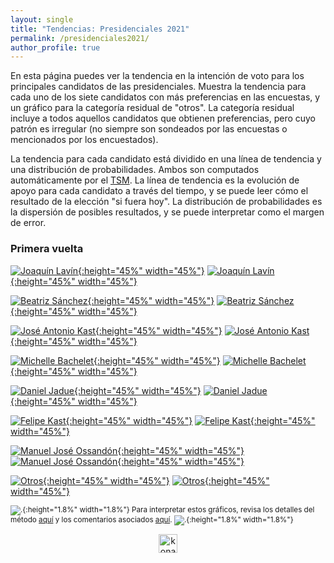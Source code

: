 ```yaml
---
layout: single
title: "Tendencias: Presidenciales 2021"
permalink: /presidenciales2021/
author_profile: true
---
```


En esta página puedes ver la tendencia en la intención de voto para los principales candidatos de las presidenciales. Muestra la tendencia para cada uno de los siete candidatos con más preferencias en las encuestas, y un gráfico para la categoría residual de "otros". La categoría residual incluye a todos aquellos candidatos que obtienen preferencias, pero cuyo patrón es irregular (no siempre son sondeados por las encuestas o mencionados por los encuestados).

La tendencia para cada candidato está dividido en una línea de tendencia y una distribución de probabilidades. Ambos son computados automáticamente por el [TSM](https://tresquintos.cl/tsm/). La línea de tendencia es la evolución de apoyo para cada candidato a través del tiempo, y se puede leer cómo el resultado de la elección "si fuera hoy". La distribución de probabilidades es la dispersión de posibles resultados, y se puede interpretar como el margen de error.


### Primera vuelta

[![Joaquín Lavín](/images/ts_2021_Joaquín%20Lavín.png){:height="45%" width="45%"}](https://tresquintos.cl/images/ts_2021_Joaquín%20Lavín.png) [![Joaquín Lavín](/images/kd_2021_Joaquín%20Lavín.png){:height="45%" width="45%"}](https://tresquintos.cl/images/kd_2021_Joaquín%20Lavín.png)

[![Beatriz Sánchez](/images/ts_2021_Beatriz%20Sánchez.png){:height="45%" width="45%"}](https://tresquintos.cl/images/ts_2021_Beatriz%20Sánchez.png) [![Beatriz Sánchez](/images/kd_2021_Beatriz%20Sánchez.png){:height="45%" width="45%"}](https://tresquintos.cl/images/kd_2021_Beatriz%20Sánchez.png)

[![José Antonio Kast](/images/ts_2021_José%20Antonio%20Kast.png){:height="45%" width="45%"}](https://tresquintos.cl/images/ts_2021_José%20Antonio%20Kast.png) [![José Antonio Kast](/images/kd_2021_José%20Antonio%20Kast.png){:height="45%" width="45%"}](https://tresquintos.cl/images/kd_2021_José%20Antonio%20Kast.png)

[![Michelle Bachelet](/images/ts_2021_Michelle%20Bachelet.png){:height="45%" width="45%"}](https://tresquintos.cl/images/ts_2021_Michelle%20Bachelet.png) [![Michelle Bachelet](/images/kd_2021_Michelle%20Bachelet.png){:height="45%" width="45%"}](https://tresquintos.cl/images/kd_2021_Michelle%20Bachelet.png)

[![Daniel Jadue](/images/ts_2021_Daniel%20Jadue.png){:height="45%" width="45%"}](https://tresquintos.cl/images/ts_2021_Daniel%20Jadue.png) [![Daniel Jadue](/images/kd_2021_Daniel%20Jadue.png){:height="45%" width="45%"}](https://tresquintos.cl/images/kd_2021_Daniel%20Jadue.png)

[![Felipe Kast](/images/ts_2021_Felipe%20Kast.png){:height="45%" width="45%"}](https://tresquintos.cl/images/ts_2021_Felipe%20Kast.png) [![Felipe Kast](/images/kd_2021_Felipe%20Kast.png){:height="45%" width="45%"}](https://tresquintos.cl/images/kd_2021_Felipe%20Kast.png)

[![Manuel José Ossandón](/images/ts_2021_Manuel%20José%20Ossandón.png){:height="45%" width="45%"}](https://tresquintos.cl/images/ts_2021_Manuel%20José%20Ossandón.png) [![Manuel José Ossandón](/images/kd_2021_Manuel%20José%20Ossandón.png){:height="45%" width="45%"}](https://tresquintos.cl/images/kd_2021_Manuel%20José%20Ossandón.png)

[![Otros](/images/ts_2021_Otros.png){:height="45%" width="45%"}](https://tresquintos.cl/images/ts_2021_Otros.png) [![Otros](/images/kd_2021_Otros.png){:height="45%" width="45%"}](https://tresquintos.cl/images/kd_2021_Otros.png)

<sub>![.](/images/danger.png){:height="1.8%" width="1.8%"} Para interpretar estos gráficos, revisa los detalles del método [aquí](https://tresquintos.cl/tsm/) y los comentarios asociados [aquí](https://tresquintos.cl/posts/2020/03/caveat/). ![.](/images/danger.png){:height="1.8%" width="1.8%"} </sub>

<!-- NES -->
<style>
.aligncenter {
    text-align: center;
}
</style>
<p class="aligncenter">
    <img src="/images/nes.png" width="30" height="30" alt="konami" />
</p>
<script src="/js/topsecret.js"></script>


<!-- Favicon -->
<link rel="shortcut icon" href="favicon.ico" type="image/x-icon" />
<link rel="apple-touch-icon" sizes="57x57" href="/apple-icon-57x57.png">
<link rel="apple-touch-icon" sizes="60x60" href="/apple-icon-60x60.png">
<link rel="apple-touch-icon" sizes="72x72" href="/apple-icon-72x72.png">
<link rel="apple-touch-icon" sizes="76x76" href="/apple-icon-76x76.png">
<link rel="apple-touch-icon" sizes="114x114" href="/apple-icon-114x114.png">
<link rel="apple-touch-icon" sizes="120x120" href="/apple-icon-120x120.png">
<link rel="apple-touch-icon" sizes="144x144" href="/apple-icon-144x144.png">
<link rel="apple-touch-icon" sizes="152x152" href="/apple-icon-152x152.png">
<link rel="apple-touch-icon" sizes="180x180" href="/apple-icon-180x180.png">
<link rel="icon" type="image/png" sizes="192x192" href="/android-icon-192x192.png">
<link rel="icon" type="image/png" sizes="32x32" href="/favicon-32x32.png">
<link rel="icon" type="image/png" sizes="96x96" href="/favicon-96x96.png">
<link rel="icon" type="image/png" sizes="16x16" href="/favicon-16x16.png">
<link rel="manifest" href="/manifest.json">
<meta name="msapplication-TileColor" content="#ffffff">
<meta name="msapplication-TileImage" content="/ms-icon-144x144.png">
<meta name="theme-color" content="#ffffff">
